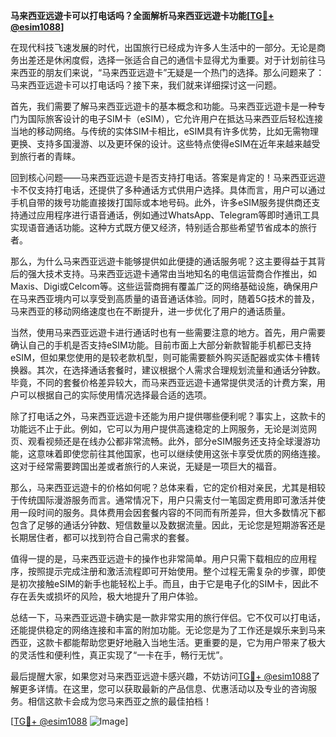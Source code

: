 **马来西亚远遊卡可以打电话吗？全面解析马来西亚远遊卡功能[[TG💪+ @esim1088](https://t.me/s/esim1088)]**

在现代科技飞速发展的时代，出国旅行已经成为许多人生活中的一部分。无论是商务出差还是休闲度假，选择一张适合自己的通信卡显得尤为重要。对于计划前往马来西亚的朋友们来说，“马来西亚远遊卡”无疑是一个热门的选择。那么问题来了：马来西亚远遊卡可以打电话吗？接下来，我们就来详细探讨这一问题。

首先，我们需要了解马来西亚远遊卡的基本概念和功能。马来西亚远遊卡是一种专门为国际旅客设计的电子SIM卡（eSIM），它允许用户在抵达马来西亚后轻松连接当地的移动网络。与传统的实体SIM卡相比，eSIM具有许多优势，比如无需物理更换、支持多国漫游、以及更环保的设计。这些特点使得eSIM在近年来越来越受到旅行者的青睐。

回到核心问题——马来西亚远遊卡是否支持打电话。答案是肯定的！马来西亚远遊卡不仅支持打电话，还提供了多种通话方式供用户选择。具体而言，用户可以通过手机自带的拨号功能直接拨打国际或本地号码。此外，许多eSIM服务提供商还支持通过应用程序进行语音通话，例如通过WhatsApp、Telegram等即时通讯工具实现语音通话功能。这种方式既方便又经济，特别适合那些希望节省成本的旅行者。

那么，为什么马来西亚远遊卡能够提供如此便捷的通话服务呢？这主要得益于其背后的强大技术支持。马来西亚远遊卡通常由当地知名的电信运营商合作推出，如Maxis、Digi或Celcom等。这些运营商拥有覆盖广泛的网络基础设施，确保用户在马来西亚境内可以享受到高质量的语音通话体验。同时，随着5G技术的普及，马来西亚的移动网络速度也在不断提升，进一步优化了用户的通话质量。

当然，使用马来西亚远遊卡进行通话时也有一些需要注意的地方。首先，用户需要确认自己的手机是否支持eSIM功能。目前市面上大部分新款智能手机都已支持eSIM，但如果您使用的是较老款机型，则可能需要额外购买适配器或实体卡槽转换器。其次，在选择通话套餐时，建议根据个人需求合理规划流量和通话分钟数。毕竟，不同的套餐价格差异较大，而马来西亚远遊卡通常提供灵活的计费方案，用户可以根据自己的实际使用情况选择最合适的选项。

除了打电话之外，马来西亚远遊卡还能为用户提供哪些便利呢？事实上，这款卡的功能远不止于此。例如，它可以为用户提供高速稳定的上网服务，无论是浏览网页、观看视频还是在线办公都非常流畅。此外，部分eSIM服务还支持全球漫游功能，这意味着即使您前往其他国家，也可以继续使用这张卡享受优质的网络连接。这对于经常需要跨国出差或者旅行的人来说，无疑是一项巨大的福音。

那么，马来西亚远遊卡的价格如何呢？总体来看，它的定价相对亲民，尤其是相较于传统国际漫游服务而言。通常情况下，用户只需支付一笔固定费用即可激活并使用一段时间的服务。具体费用会因套餐内容的不同而有所差异，但大多数情况下都包含了足够的通话分钟数、短信数量以及数据流量。因此，无论您是短期游客还是长期居住者，都可以找到符合自己需求的套餐。

值得一提的是，马来西亚远遊卡的操作也非常简单。用户只需下载相应的应用程序，按照提示完成注册和激活流程即可开始使用。整个过程无需复杂的步骤，即使是初次接触eSIM的新手也能轻松上手。而且，由于它是电子化的SIM卡，因此不存在丢失或损坏的风险，极大地提升了用户体验。

总结一下，马来西亚远遊卡确实是一款非常实用的旅行伴侣。它不仅可以打电话，还能提供稳定的网络连接和丰富的附加功能。无论您是为了工作还是娱乐来到马来西亚，这款卡都能帮助您更好地融入当地生活。更重要的是，它为用户带来了极大的灵活性和便利性，真正实现了“一卡在手，畅行无忧”。

最后提醒大家，如果您对马来西亚远遊卡感兴趣，不妨访问[TG💪+ @esim1088](https://t.me/s/esim1088)了解更多详情。在这里，您可以获取最新的产品信息、优惠活动以及专业的咨询服务。相信这款卡会成为您马来西亚之旅的最佳拍档！

[[TG💪+ @esim1088](https://t.me/s/esim1088) ![Image](https://i.postimg.cc/4NQfJmqS/Snipaste-2025-05-13-00-14-12.png)]